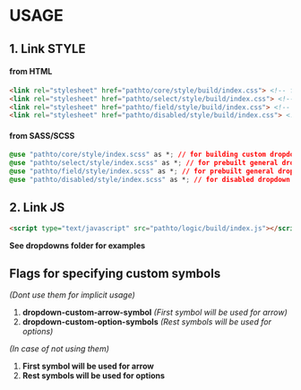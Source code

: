 # **USAGE**

## 1. **Link STYLE**
  #### **from HTML**
``` html
<link rel="stylesheet" href="pathto/core/style/build/index.css"> <!-- for building custom dropdown -->
<link rel="stylesheet" href="pathto/select/style/build/index.css"> <!-- for prebuilt general dropdown-->
<link rel="stylesheet" href="pathto/field/style/build/index.css"> <!-- for prebuilt general dropdown with symbol-->
<link rel="stylesheet" href="pathto/disabled/style/build/index.css"> <!-- for disabled dropdown style-->
```
#### **from SASS/SCSS**
``` css
@use "pathto/core/style/index.scss" as *; // for building custom dropdown
@use "pathto/select/style/index.scss" as *; // for prebuilt general dropdown
@use "pathto/field/style/index.scss" as *; // for prebuilt general dropdown with symbol
@use "pathto/disabled/style/index.scss" as *; // for disabled dropdown style
```

## 2. **Link JS**
``` html
<script type="text/javascript" src="pathto/logic/build/index.js"></script>
```

**See dropdowns folder for examples**

## **Flags for specifying custom symbols**
*(Dont use them for implicit usage)*

1. **dropdown-custom-arrow-symbol** *(First symbol will be used for arrow)*
2. **dropdown-custom-option-symbols** *(Rest symbols will be used for options)*

*(In case of not using them)*
1. **First symbol will be used for arrow**
2. **Rest symbols will be used for options**